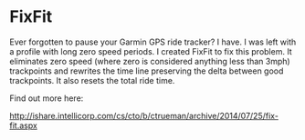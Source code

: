 FixFit
======

Ever forgotten to pause your Garmin GPS ride tracker? I have. I was
left with a profile with long zero speed periods. I created FixFit to
fix this problem. It eliminates zero speed (where zero is considered
anything less than 3mph) trackpoints and rewrites the time line
preserving the delta between good trackpoints. It also resets the
total ride time.

Find out more here:

http://ishare.intellicorp.com/cs/cto/b/ctrueman/archive/2014/07/25/fix-fit.aspx

